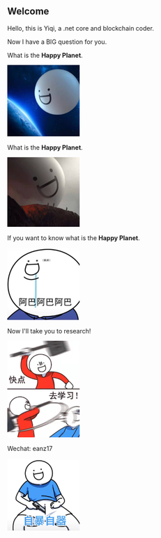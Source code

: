 ## Welcome

Hello, this is Yiqi, a .net core and blockchain coder.

Now I have a BIG question for you.

What is the **Happy Planet**.

<img src="happy_planet.jpeg" width="33%" />

What is the **Happy Planet**.

<img src="not_that_happy_planet.jpeg" width="33%" />

If you want to know what is the **Happy Planet**.

  <img src="idiot.jpeg" width="33%" />

Now I'll take you to research!

<img src="study.jpeg" width="33%" />

Wechat: eanz17

<img src="upset.jpeg" width="33%" />

